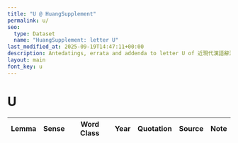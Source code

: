 ```yaml
---
title: "U @ HuangSupplement"
permalink: u/
seo:
  type: Dataset
  name: "HuangSupplement: letter U"
last_modified_at: 2025-09-19T14:47:11+00:00
description: Antedatings, errata and addenda to letter U of 近現代漢語辭源
layout: main
font_key: u
---
```

# U

<!-- Anything not in the table must be before this comment. -->

Lemma|Sense|Word Class|Year|Quotation|Source|Note|
---|---|---|---|---|---|---|
